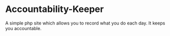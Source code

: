 # Accountability-Keeper
A simple php site which allows you to record what you do each day. It keeps you accountable.
